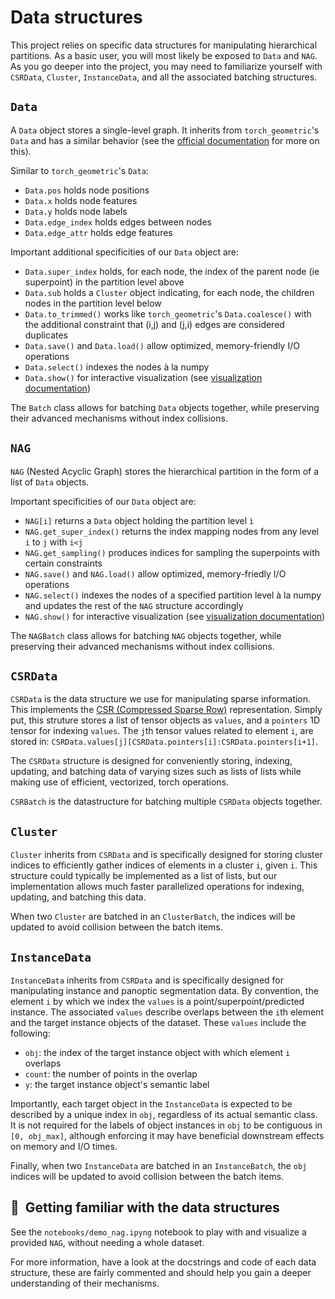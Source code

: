 # Data structures

This project relies on specific data structures for manipulating hierarchical partitions.
As a basic user, you will most likely be exposed to `Data` and `NAG`.
As you go deeper into the project, you may need to familiarize yourself with `CSRData`, `Cluster`, `InstanceData`, and all the associated batching structures. 

## `Data`
A `Data` object stores a single-level graph. 
It inherits from `torch_geometric`'s `Data` and has a similar behavior (see the
[official documentation](https://pytorch-geometric.readthedocs.io/en/latest/generated/torch_geometric.data.Data.html#torch_geometric.data.Data) 
for more on this). 

Similar to `torch_geometric`'s `Data`:
- `Data.pos` holds node positions
- `Data.x` holds node features
- `Data.y` holds node labels
- `Data.edge_index` holds edges between nodes
- `Data.edge_attr` holds edge features

Important additional specificities of our `Data` object are:
- `Data.super_index` holds, for each node, the index of the parent node (ie superpoint) in the partition level above
- `Data.sub` holds a `Cluster` object indicating, for each node, the children nodes in the partition level below
- `Data.to_trimmed()` works like `torch_geometric`'s `Data.coalesce()` with the additional constraint that (i,j) and (j,i) edges are considered duplicates
- `Data.save()` and `Data.load()` allow optimized, memory-friendly I/O operations
- `Data.select()` indexes the nodes à la numpy
- `Data.show()` for interactive visualization (see [visualization documentation](docs/visualization.md))

The `Batch` class allows for batching `Data` objects together, while preserving their advanced mechanisms without index collisions. 

## `NAG`
`NAG` (Nested Acyclic Graph) stores the hierarchical partition in the form of a 
list of `Data` objects.

Important specificities of our `Data` object are:
- `NAG[i]` returns a `Data` object holding the partition level `ì`
- `NAG.get_super_index()` returns the index mapping nodes from any level `i` to `j` with `i<j`
- `NAG.get_sampling()` produces indices for sampling the superpoints with certain constraints
- `NAG.save()` and `NAG.load()` allow optimized, memory-friedly I/O operations
- `NAG.select()` indexes the nodes of a specified partition level à la numpy and updates the rest of the `NAG` structure accordingly
- `NAG.show()` for interactive visualization (see [visualization documentation](docs/visualization.md))

The `NAGBatch` class allows for batching `NAG` objects together, while preserving their advanced mechanisms without index collisions.

## `CSRData`
`CSRData` is the data structure we use for manipulating sparse information. This implements the [CSR (Compressed Sparse Row)](https://en.wikipedia.org/wiki/Sparse_matrix) representation. Simply put, this struture stores a list of tensor objects as `values`, and a `pointers` 1D tensor for indexing `values`. The `j`th tensor values related to element `i`, are stored in: `CSRData.values[j][CSRData.pointers[i]:CSRData.pointers[i+1]`.

The `CSRData` structure is designed for conveniently storing, indexing, updating, and batching data of varying sizes such as lists of lists while making use of efficient, vectorized, torch operations. 

`CSRBatch` is the datastructure for batching multiple `CSRData` objects together.

## `Cluster`
`Cluster` inherits from `CSRData` and is specifically designed for storing cluster indices to efficiently gather indices of elements in a cluster `i`, given `i`. This structure could typically be implemented as a list of lists, but our implementation allows much faster parallelized operations for indexing, updating, and batching this data.

When two `Cluster` are batched in an `ClusterBatch`, the indices will be updated to avoid collision between the batch items.

## `InstanceData`
`InstanceData` inherits from `CSRData` and is specifically designed for manipulating instance and panoptic segmentation data. By convention, the element `i` by which we index the `values` is a point/superpoint/predicted instance. The associated `values` describe overlaps between the `i`th element and the target instance objects of the dataset. These `values` include the following:

- `obj`: the index of the target instance object with which element `i` overlaps
- `count`: the number of points in the overlap
- `y`: the target instance object's semantic label

Importantly, each target object in the `InstanceData` is expected to be described by a unique index in `obj`, regardless of its actual semantic class.
It is not required for the labels of object instances in `obj` to be contiguous in `[0, obj_max]`, although enforcing it may have beneficial downstream effects on memory and I/O times.

Finally, when two `InstanceData` are batched in an `InstanceBatch`, the `obj` indices will be updated to avoid collision between the batch items.

## 🚀  Getting familiar with the data structures
See the `notebooks/demo_nag.ipyng` notebook to play with and visualize a 
provided `NAG`, without needing a whole dataset.

For more information, have a look at the docstrings and code of each data structure, these are fairly commented and should help you gain a deeper understanding of their mechanisms.
